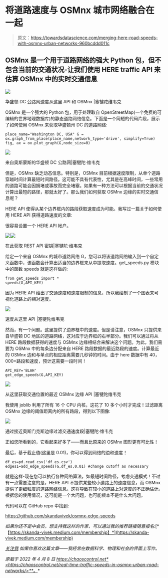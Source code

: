 # 将道路速度与 OSMnx 城市网络融合在一起

> 原文：<https://towardsdatascience.com/merging-here-road-speeds-with-osmnx-urban-networks-960bcddd011c>

## OSMnx 是一个用于道路网络的强大 Python 包，但不包含当前的交通状况-让我们使用 HERE traffic API 来估算 OSMnx 中的实时交通信息

![](img/0876c71dd866679184369dc2e4d099c6.png)

华盛顿 DC 公路网速度从这里 API 和 OSMnx |塞犍陀维韦克

OSMnx 是一个强大的 Python 包，用于处理取自 OpenStreetMap(一个免费的可编辑的世界地理数据库)的静态道路网络信息。下面是一个简短的代码片段，展示了如何使用 OSMnx 来获取华盛顿州 DC 的道路网络:

```
place_name="Washington DC, USA" G = ox.graph_from_place(place_name,network_type='drive', simplify=True) fig, ax = ox.plot_graph(G,node_size=0)
```

![](img/a741093974589fbd335c3ab4ac5fc4af.png)

来自奥斯蒙斯的华盛顿 DC 公路网|塞犍陀·维韦克

但是，OSMnx 缺乏动态信息。特别是，OSMnx 目前根据速度限制，从单个道路穿越时间计算最短时间路径。这可能不具有代表性，尤其是在高峰时间，一些常用的道路可能会因拥堵或事故而完全堵塞。如果有一种方法可以根据当前的交通状况计算出最短的路径，那就太好了。那么我们如何获取 OSMnx 边缘的实时交通信息呢？

HERE API 使得从某个边界框内的路段获取速度成为可能。我写过一篇关于如何使用 HERE API 获得道路速度的文章:

</visualizing-real-time-traffic-patterns-using-here-traffic-api-5f61528d563>  

很容易设置一个 HERE API 帐户。

![](img/20bb25502fe974746ea54721c541d7e9.png)![](img/46347ccc5aa960f7db48aec535e126d0.png)

在此获取 REST API 密钥|塞犍陀·维韦克

给定一个来自 OSMnx 的城市道路网络 G，您可以将该道路网络输入到一个自定义函数中，该函数会计算出适当的边界框来从中提取速度。get_speeds.py 模块中的函数 speeds 就是这样做的:

```
from get_speeds import * 
speeds(G,API_KEY)
```

因为 HERE API 给出了交通速度和速度限制的信息，所以我绘制了一个图表来可视化道路上的相对速度。

![](img/55f6d583b5f18e3cdf2796ac7e061a9b.png)

速度从这里 API |塞犍陀维韦克

然而，有一个问题。这里提供了边界框中的速度。但是请注意，OSMnx 只提供来自华盛顿 DC 地区的道路网络，这对应于边界框的右半部分。我们可以通过将从 HERE 路段数据获得的速度与 OSMnx 边缘相结合来解决这个问题。为此，我们需要为 OSMnx 中的每条边分配来自 HERE 路段数据的最近路段的速度。计算最近的 OSMnx 边和与单点的相应距离需要几秒钟的时间。由于 here 数据中有 40，000+路段和速度，预计这需要一段时间！

```
API_KEY='BLAH' 
get_edge_speeds(G,API_KEY)
```

![](img/dad053a13a9637eb193aca0c91826556.png)

从这里获取交通位置的最近 OSMnx 边缘 API |塞犍陀维韦克

我使用 joblib 利用了所有 16 个 CPU 内核，这花了 10 多个小时才完成！过滤距离 OSMnx 边缘的阈值距离内的所有路段，得到以下图像:

![](img/a59354e20f510b19b33ca2a944e50fea.png)

通过接近奥斯门克斯边缘过滤交通速度段|塞犍陀·维韦克

正如您所看到的，它看起来好多了——而且比原来的 OSMnx 图形更有可比性！

最后，基于截止值(这里是 0.01)，你可以得到网络的边和速度！

```
df_es=pd.read_csv('df_es.csv') 
edges1=add_edge_speeds(G,df_es,0.01) #change cutoff as necessary
```

就是这样-现在您可以执行各种网络算法，如最短时间路径，考虑交通模式！不过有一点需要注意的是，HERE API 不提供某些较小道路上的速度信息，而 OSMnx 提供了更细粒度的道路网络信息。这将导致在较小的道路上对速度的不正确估计。根据您的使用情况，这可能是一个大问题，也可能根本不是什么大问题。

代码可以在 GitHub repo 中找到:

<https://github.com/skandavivek/osmnx-edge-speeds>  

*如果你还不是中会员，想支持我这样的作家，可以通过我的推荐链接随意报名:*[*【https://skanda-vivek.medium.com/membership】*](https://skanda-vivek.medium.com/membership)

[*关注我*](https://medium.com/@skanda.vivek) *如果你喜欢这篇文章——我经常在数据科学、物理和社会的界面上写作。*

*原载于 2022 年 4 月 8 日 https://chaoscontrol.net*<https://chaoscontrol.net/real-time-traffic-speeds-in-osmnx-urban-road-networks/>**。**